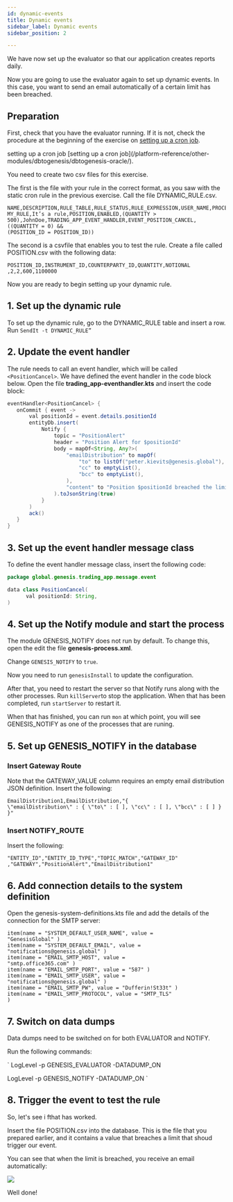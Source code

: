 ```yaml
---
id: dynamic-events
title: Dynamic events
sidebar_label: Dynamic events
sidebar_position: 2

---
```

We have now set up the evaluator so that our application creates reports daily.

Now you are going to use the evaluator again to set up dynamic events. In this case, you want to send an email automatically of a certain limit has been breached.

## Preparation

First, check that you have the evaluator running. If it is not, check the procedure at the beginning of the exercise on  [setting up a cron job](/tutorials/building-an-application/events/static-events).

setting up a cron job \[setting up a cron job\](/platform-reference/other-modules/dbtogenesis/dbtogenesis-oracle/).

You need to create two csv files for this exercise.

The first is the file with your rule in the correct format, as you saw with the static cron rule in the previous exercise. Call the file DYNAMIC_RULE.csv.

    NAME,DESCRIPTION,RULE_TABLE,RULE_STATUS,RULE_EXPRESSION,USER_NAME,PROCESS_NAME,MESSA
    MY_RULE,It’s a rule,POSITION,ENABLED,(QUANTITY >
    500),JohnDoe,TRADING_APP_EVENT_HANDLER,EVENT_POSITION_CANCEL,((QUANTITY = 0) &&
    (POSITION_ID = POSITION_ID))

The second is a csvfile that enables you to test the rule. Create a file called POSITION.csv with the following data:

    POSITION_ID,INSTRUMENT_ID,COUNTERPARTY_ID,QUANTITY,NOTIONAL
    ,2,2,600,1100000

Now you are ready to begin setting up your dynamic rule.

## 1. Set up the dynamic rule

To set up the dynamic rule, go to the DYNAMIC_RULE table and insert a row. Run `SendIt -t DYNAMIC_RULE”`

## 2. Update the event handler

The rule needs to call an event handler, which will be called `<PositionCancel>`.
We have defined the event handler in the code block below. Open the file **trading_app-eventhandler.kts** and insert the code block:

```java
eventHandler<PositionCancel> {
   onCommit { event ->
       val positionId = event.details.positionId
       entityDb.insert(
           Notify {
               topic = "PositionAlert"
               header = "Position Alert for $positionId"
               body = mapOf<String, Any?>(
                   "emailDistribution" to mapOf(
                       "to" to listOf("peter.kievits@genesis.global"),
                       "cc" to emptyList(),
                       "bcc" to emptyList(),
                   ),
                   "content" to "Position $positionId breached the limit"
               ).toJsonString(true)
           }
       )
       ack()
   }
}
```

## 3. Set up the event handler message class

To define the event handler message class, insert the following code:

```java
package global.genesis.trading_app.message.event

data class PositionCancel(
      val positionId: String,
)
```

## 4. Set up the Notify module and start the process

The module GENESIS_NOTIFY does not run by default. To change this, open the edit the file **genesis-process.xml**.

Change `GENESIS_NOTIFY` to `true`.

Now you need to run `genesisInstall` to update the configuration.

After that, you need to restart the server so that Notify runs along with the other processes.
Run `killServer`to stop the application. When that has been completed, run `startServer` to restart it.

When that has finished, you can run  `mon` at which point, you will see  GENESIS_NOTIFY as one of the processes that are runing.

## 5. Set up GENESIS_NOTIFY in the database

### Insert Gateway Route

Note that the GATEWAY_VALUE column requires an empty email distribution JSON definition.
Insert the following:

    EmailDistribution1,EmailDistribution,"{
    \"emailDistribution\" : { \"to\" : [ ], \"cc\" : [ ], \"bcc\" : [ ] } }"

### Insert NOTIFY_ROUTE

Insert the following:

    "ENTITY_ID","ENTITY_ID_TYPE","TOPIC_MATCH","GATEWAY_ID"
    ,"GATEWAY","PositionAlert","EmailDistribution1" 

## 6. Add connection details to the system definition

Open the genesis-system-definitions.kts file and add the details of the connection for the SMTP server:

    item(name = "SYSTEM_DEFAULT_USER_NAME", value =
    "GenesisGlobal" )
    item(name = "SYSTEM_DEFAULT_EMAIL", value =
    "notifications@genesis.global" )
    item(name = "EMAIL_SMTP_HOST", value =
    "smtp.office365.com" )
    item(name = "EMAIL_SMTP_PORT", value = "587" )
    item(name = "EMAIL_SMTP_USER", value =
    "notifications@genesis.global" )
    item(name = "EMAIL_SMTP_PW", value = "Dufferin!St33t" )
    item(name = "EMAIL_SMTP_PROTOCOL", value = "SMTP_TLS"
    )

## 7. Switch on data dumps

Data dumps need to be switched on for both EVALUATOR and NOTIFY.

Run the following commands:

\`
LogLevel -p GENESIS_EVALUATOR -DATADUMP_ON

LogLevel -p GENESIS_NOTIFY -DATADUMP_ON
\`

## 8. Trigger the event to test the rule

So, let's see i fthat has worked.

Insert the file POSITION.csv into the database. This is the file that you prepared earlier, and it contains a value that breaches a limit that shoud trigger our event.

You can see that when the limit is breached, you receive an email automatically:

![](/img/dynamic-email.png)

Well done!
